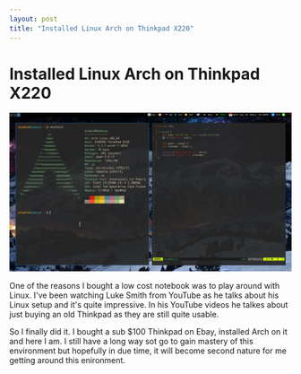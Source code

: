 ```yaml
--- 
layout: post
title: "Installed Linux Arch on Thinkpad X220"
---
```


# Installed Linux Arch on Thinkpad X220

![linux-arch-screenshot](/assets/linux-arch-screenshot.png)

One of the reasons I bought a low cost notebook was to play around with Linux.  I've been watching Luke Smith from YouTube as he talks about his Linux setup and it's quite impressive.  In his YouTube videos he talkes about just buying an old Thinkpad as they are still quite usable.

So I finally did it.  I bought a sub $100 Thinkpad on Ebay, installed Arch on it and here I am.  I still have a long way sot go to gain mastery of this environment but hopefully in due time, it will become second nature for me getting around this enironment.
  
